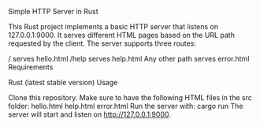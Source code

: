 
Simple HTTP Server in Rust

This Rust project implements a basic HTTP server that listens on 127.0.0.1:9000. It serves different HTML pages based on the URL path requested by the client. The server supports three routes:

/ serves hello.html
/help serves help.html
Any other path serves error.html
Requirements

Rust (latest stable version)
Usage

Clone this repository.
Make sure to have the following HTML files in the src folder:
hello.html
help.html
error.html
Run the server with:
cargo run
The server will start and listen on http://127.0.0.1:9000.

